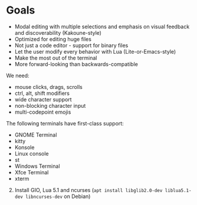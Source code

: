 # Goals
- Modal editing with multiple selections and emphasis on visual feedback and discoverability (Kakoune-style)
- Optimized for editing huge files
- Not just a code editor - support for binary files
- Let the user modify every behavior with Lua (Lite-or-Emacs-style)
- Make the most out of the terminal
- More forward-looking than backwards-compatible


We need:
- mouse clicks, drags, scrolls
- ctrl, alt, shift modifiers
- wide character support
- non-blocking character input
- multi-codepoint emojis


The following terminals have first-class support:
- GNOME Terminal
- kitty
- Konsole
- Linux console
- st
- Windows Terminal
- Xfce Terminal
- xterm

2. Install GIO, Lua 5.1 and ncurses (`apt install libglib2.0-dev liblua5.1-dev libncurses-dev` on Debian)
